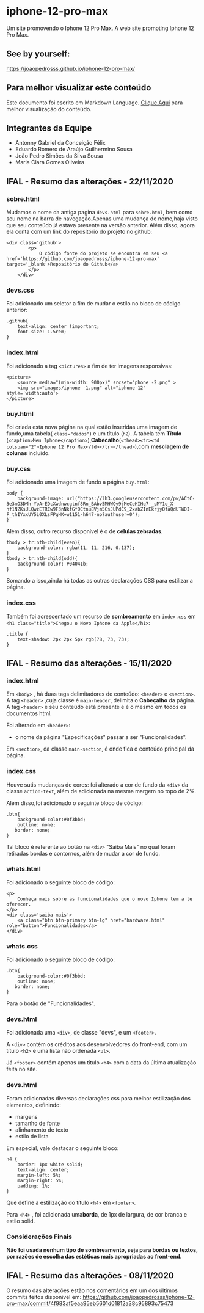 # iphone-12-pro-max
Um site promovendo o Iphone 12 Pro Max.
A web site promoting Iphone 12 Pro Max.

## See by yourself:
https://joaopedrosss.github.io/iphone-12-pro-max/

## Para melhor visualizar este conteúdo
Este documento foi escrito em Markdown Language.
[Clique Aqui](https://github.com/joaopedrosss/iphone-12-pro-max/blob/main/README.md) para melhor visualização do conteúdo.

## Integrantes da Equipe

- Antonny Gabriel da Conceição Félix
- Eduardo Romero de Araújo Guilhermino Sousa
- João Pedro Simões da Silva Sousa
- Maria Clara Gomes Oliveira

## IFAL - Resumo das alterações - 22/11/2020

### sobre.html
Mudamos o nome da antiga pagina `devs.html` para `sobre.html`, bem como seu nome na barra de navegação.Apenas uma mudança de nome,haja visto que seu conteúdo já estava presente na versão anterior.
Além disso, agora ela conta com um link do repositório do projeto no github:

```
<div class='github'>
        <p>
            O código fonte do projeto se encontra em seu <a href='https://github.com/joaopedrosss/iphone-12-pro-max' target='_blank'>Repositório do Github</a>
        </p>
    </div>
```
### devs.css
Foi adicionado um seletor a fim de mudar o estilo no bloco de código anterior:

```
.github{
    text-align: center !important;
    font-size: 1.5rem;
}
```

### index.html
Foi adicionado a tag `<pictures>` a fim de ter imagens responsivas:

```
<picture>
    <source media="(min-width: 900px)" srcset="phone -2.png" >
    <img src="images/iphone -1.png" alt="iphone-12" style='width:auto'>
</picture>
```

### buy.html
Foi criada esta nova página na qual estão inseridas uma imagem de fundo,uma tabela( `class="dados"`) e um título (`h2`).
A tabela tem **Título** (`<caption>Meu Iphone</caption>`),**Cabecalho**(`<thead><tr><td colspan="2">Iphone 12 Pro Max</td></tr></thead>`),com **mesclagem de colunas** incluido.

### buy.css

Foi adicionado uma imagem de fundo a página `buy.html`:
```
body {
    background-image: url("https://lh3.googleusercontent.com/pw/ACtC-3e3mO3DMh-YoArEDcXwdnwcgtnf8Rn_BAbv5MHWOy9jMeCeHIHq7-_sMY1o_X-nf1NZKsULQwzETRCw9F3nNkfGfDCtnu8Vjm5CsJUPdC9_2xabZInEkrjyOfaQdUTWDI-F_thIYxxUY5i0XLsFPgHK=w1151-h647-no?authuser=0");
}
``` 

Além disso, outro recurso disponível é o de **células zebradas**.

```
tbody > tr:nth-child(even){
    background-color: rgba(11, 11, 216, 0.137);
}
tbody > tr:nth-child(odd){
    background-color: #04041b;
}
```

Somando a isso,ainda há todas as outras declarações CSS para estilizar a página.

### index.css
Também foi acrescentado um recurso de **sombreamento** em `index.css` em `<h1 class="title">Chegou o Novo Iphone da Apple</h1>`:

```
.title {
    text-shadow: 2px 2px 5px rgb(78, 73, 73);
}
```

## IFAL - Resumo das alterações - 15/11/2020

### index.html

Em `<body>` , há duas tags delimitadores de conteúdo: `<header>` e `<section>`.
A tag `<header>` ,cuja classe é `main-header`, delimita o **Cabeçalho** da página.
A tag `<header>` e seu conteúdo está presente e é o mesmo em todos os documentos html. 

Foi alterado em `<header>`:
* o nome da página "Especificações" passar a ser "Funcionalidades".

Em `<section>`, da classe `main-section`, é onde fica o conteúdo principal da página.

### index.css

Houve sutis mudanças de cores: foi alterado a cor de fundo da `<div>` da classe `action-text`, além de adicionada na mesma margem no topo de 2%.

Além disso,foi adicionado o seguinte bloco de código:

```
.btn{
    background-color:#0f3bbd;
    outline: none;
   border: none;
}
```

Tal bloco é referente ao botão na `<div>` "Saiba Mais" no qual foram retiradas bordas e contornos, além de mudar a cor de fundo.

### whats.html

Foi adicionado o seguinte bloco de código:

```
<p>
    Conheça mais sobre as funcionalidades que o novo Iphone tem a te oferecer.
</p>
<div class='saiba-mais'>
    <a class="btn btn-primary btn-lg" href="hardware.html" role="button">Funcionalidades</a>
</div>
```

### whats.css

Foi adicionado o seguinte bloco de código:

```
.btn{
    background-color:#0f3bbd;
    outline: none;
   border: none;
}
```
Para o botão de "Funcionalidades".

### devs.html

Foi adicionada uma `<div>`, de classe "devs", e um `<footer>`.

A `<div>` contém os créditos aos desenvolvedores do front-end, com um título `<h2>` e uma lista não ordenada `<ul>`.

Já `<footer>` contém apenas um título `<h4>` com a data da última atualização feita no site.

### devs.html

Foram adicionadas diversas declarações css para melhor estilização dos elementos, definindo:
- margens
- tamanho de fonte
- alinhamento de texto
- estilo de lista

Em especial, vale destacar o seguinte bloco:

```
h4 {
    border: 1px white solid;
    text-align: center;
    margin-left: 5%;
    margin-right: 5%;
    padding: 1%;
}
```

Que define a estilização do título `<h4>` em `<footer>`.

Para `<h4>` , foi adicionada uma**borda**, de 1px de largura, de cor branca e estilo solid.

### Considerações Finais

**Não foi usada nenhum tipo de sombreamento, seja para bordas ou textos, por razões de escolha das estéticas mais apropriadas ao front-end.**

## IFAL - Resumo das alterações - 08/11/2020
O resumo das alterações estão nos comentários em um dos últimos commits feitos disponivel em:
https://github.com/joaopedrosss/iphone-12-pro-max/commit/4f983af5eaa95eb5601d01812a38c95893c75473
